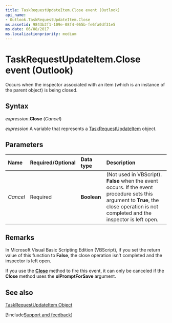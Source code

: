 ```yaml
---
title: TaskRequestUpdateItem.Close event (Outlook)
api_name:
- Outlook.TaskRequestUpdateItem.Close
ms.assetid: 9843b2f1-109e-08f4-065b-fe6fa0df31e5
ms.date: 06/08/2017
ms.localizationpriority: medium
---
```



# TaskRequestUpdateItem.Close event (Outlook)

Occurs when the inspector associated with an item (which is an instance of the parent object) is being closed.


## Syntax

_expression_.**Close** (_Cancel_)

_expression_ A variable that represents a [TaskRequestUpdateItem](Outlook.TaskRequestUpdateItem.md) object.


## Parameters



|Name|Required/Optional|Data type|Description|
|:-----|:-----|:-----|:-----|
| _Cancel_|Required| **Boolean**|(Not used in VBScript). **False** when the event occurs. If the event procedure sets this argument to **True**, the close operation is not completed and the inspector is left open.|

## Remarks

In Microsoft Visual Basic Scripting Edition (VBScript), if you set the return value of this function to **False**, the close operation isn't completed and the inspector is left open.

If you use the **[Close](Outlook.TaskRequestItem.Close(method).md)** method to fire this event, it can only be canceled if the **Close** method uses the **olPromptForSave** argument.


## See also


[TaskRequestUpdateItem Object](Outlook.TaskRequestUpdateItem.md)

[!include[Support and feedback](~/includes/feedback-boilerplate.md)]
